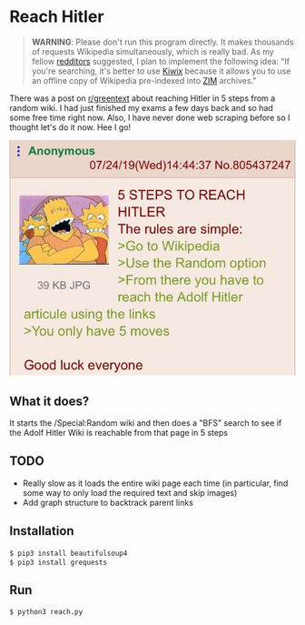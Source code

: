 # Reach Hitler

> **WARNING**: Please don't run this program directly. It makes thousands of requests Wikipedia simultaneously, which is really bad. As my fellow [redditors](https://www.reddit.com/r/coolgithubprojects/comments/de0298/reach_hitler_in_5_steps/) suggested, I plan to implement the following idea: "If you're searching, it's better to use [Kiwix](https://en.wikipedia.org/wiki/Kiwix) because it allows you to use an offline copy of Wikipedia pre-indexed into [ZIM](https://en.wikipedia.org/wiki/ZIM_(file_format)) archives."

There was a post on [r/greentext](https://www.reddit.com/r/greentext/comments/cop674/anon_plays_a_game/) about reaching Hitler in 5 steps from a random wiki. 
I had just finished my exams a few days back and so had some free time right now.
Also, I have never done web scraping before so I thought let's do it now. Hee I go!

![greentext](greentext.jpg)

## What it does?
It starts the /Special:Random wiki and then does a "BFS" search to see if the Adolf Hitler Wiki is reachable from that page in 5 steps

## TODO
* Really slow as it loads the entire wiki page each time (in particular, find some way to only load the required text and skip images)
* Add graph structure to backtrack parent links

## Installation
```shell
$ pip3 install beautifulsoup4
$ pip3 install grequests
```

## Run
```shell
$ python3 reach.py
```

